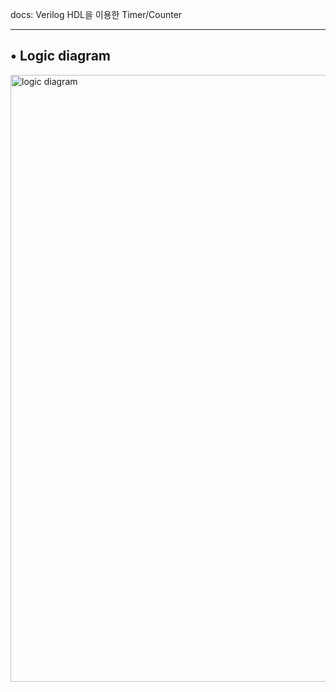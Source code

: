 docs: Verilog HDL을 이용한 Timer/Counter 
 
--------
• Logic diagram
--------
   
   <img width="971" alt="logic diagram" src="https://user-images.githubusercontent.com/59474775/97949318-90887180-1dd6-11eb-9e39-36f255b4cee3.png">


   
   
